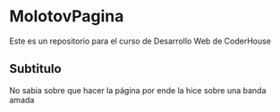 <h1> MolotovPagina </h1>

<p> Este es un repositorio para el curso de Desarrollo Web de CoderHouse <p>

<h2> Subtitulo </h2>

<p> No sabia sobre que hacer la página por ende la hice sobre una banda amada <p>